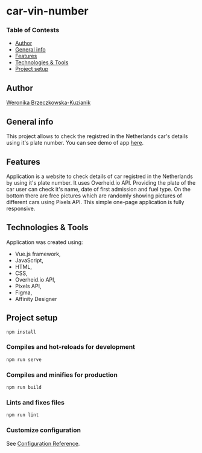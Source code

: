# car-vin-number

### Table of Contests
-  [Author](#author)
-  [General info](#general-info)
-  [Features](#features)
-  [Technologies & Tools](#technologies--tools)
-  [Project setup](#project-setup)

## Author
[Weronika Brzeczkowska-Kuzianik](https://github.com/brzeczkowskaw) 

## General info
This project allows to check the registred in the Netherlands car's details using it's plate number. 
You can see demo of app [here](https://brzeczkowskaw.github.io/car-vin-number/#/).

## Features
Application is a website to check details of car registred in the Netherlands by using it's plate number. It uses Overheid.io API. Providing the plate of the car user can check it's name, date of first admission and fuel type. 
On the bottom there are free pictures which are randomly showing pictures of different cars using Pixels API. 
This simple one-page application is fully responsive. 

## Technologies & Tools
Application was created using: 
- Vue.js framework, 
- JavaScript,
- HTML,
- CSS,
- Overheid.io API,
- Pixels API,
- Figma,
- Affinity Designer

## Project setup
```
npm install
```

### Compiles and hot-reloads for development
```
npm run serve
```

### Compiles and minifies for production
```
npm run build
```

### Lints and fixes files
```
npm run lint
```

### Customize configuration
See [Configuration Reference](https://cli.vuejs.org/config/).
